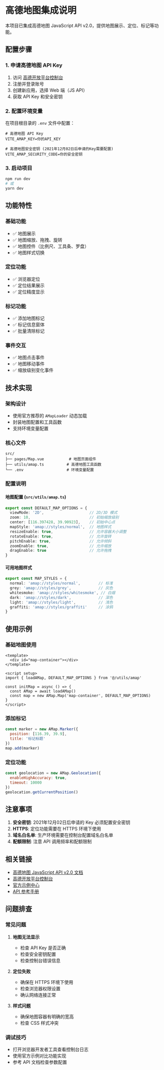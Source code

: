 # 高德地图集成说明

本项目已集成高德地图 JavaScript API v2.0，提供地图展示、定位、标记等功能。

## 配置步骤

### 1. 申请高德地图 API Key

1. 访问 [高德开放平台控制台](https://console.amap.com/dev/key/app)
2. 注册并登录账号
3. 创建新应用，选择 Web 端（JS API）
4. 获取 API Key 和安全密钥

### 2. 配置环境变量

在项目根目录的 `.env` 文件中配置：

```env
# 高德地图 API Key
VITE_AMAP_KEY=你的API_KEY

# 高德地图安全密钥 (2021年12月02日后申请的Key需要配置)
VITE_AMAP_SECURITY_CODE=你的安全密钥
```

### 3. 启动项目

```bash
npm run dev
# 或
yarn dev
```

## 功能特性

### 基础功能
- ✅ 地图展示
- ✅ 地图缩放、拖拽、旋转
- ✅ 地图控件（比例尺、工具条、罗盘）
- ✅ 地图样式切换

### 定位功能
- ✅ 浏览器定位
- ✅ 定位结果展示
- ✅ 定位精度显示

### 标记功能
- ✅ 添加地图标记
- ✅ 标记信息窗体
- ✅ 批量清除标记

### 事件交互
- ✅ 地图点击事件
- ✅ 地图移动事件
- ✅ 缩放级别变化事件

## 技术实现

### 架构设计
- 使用官方推荐的 `AMapLoader` 动态加载
- 封装地图配置和工具函数
- 支持环境变量配置

### 核心文件
```
src/
├── pages/Map.vue           # 地图页面组件
├── utils/amap.ts          # 高德地图工具函数
└── .env                   # 环境变量配置
```

### 配置说明

#### 地图配置 (`src/utils/amap.ts`)
```typescript
export const DEFAULT_MAP_OPTIONS = {
  viewMode: '2D',                    // 2D/3D 模式
  zoom: 10,                          // 初始缩放级别
  center: [116.397428, 39.90923],    // 初始中心点
  mapStyle: 'amap://styles/normal',  // 地图样式
  resizeEnable: true,                // 允许容器大小调整
  rotateEnable: true,                // 允许旋转
  pitchEnable: true,                 // 允许倾斜
  zoomEnable: true,                  // 允许缩放
  dragEnable: true                   // 允许拖拽
}
```

#### 可用地图样式
```typescript
export const MAP_STYLES = {
  normal: 'amap://styles/normal',        // 标准
  grey: 'amap://styles/grey',            // 灰色
  whitesmoke: 'amap://styles/whitesmoke', // 白烟
  dark: 'amap://styles/dark',            // 深色
  light: 'amap://styles/light',          // 浅色
  graffiti: 'amap://styles/graffiti'     // 涂鸦
}
```

## 使用示例

### 基础地图使用
```vue
<template>
  <div id="map-container"></div>
</template>

<script setup>
import { loadAMap, DEFAULT_MAP_OPTIONS } from '@/utils/amap'

const initMap = async () => {
  const AMap = await loadAMap()
  const map = new AMap.Map('map-container', DEFAULT_MAP_OPTIONS)
}
</script>
```

### 添加标记
```javascript
const marker = new AMap.Marker({
  position: [116.39, 39.9],
  title: '标记标题'
})
map.add(marker)
```

### 定位功能
```javascript
const geolocation = new AMap.Geolocation({
  enableHighAccuracy: true,
  timeout: 10000
})
geolocation.getCurrentPosition()
```

## 注意事项

1. **安全密钥**: 2021年12月02日后申请的 Key 必须配置安全密钥
2. **HTTPS**: 定位功能需要在 HTTPS 环境下使用
3. **域名白名单**: 生产环境需要在控制台配置域名白名单
4. **配额限制**: 注意 API 调用频率和配额限制

## 相关链接

- [高德地图 JavaScript API v2.0 文档](https://lbs.amap.com/api/javascript-api-v2/summary)
- [高德开放平台控制台](https://console.amap.com/dev/key/app)
- [官方示例中心](https://lbs.amap.com/demo/center)
- [API 参考手册](https://lbs.amap.com/api/javascript-api-v2/documentation)

## 问题排查

### 常见问题

1. **地图无法显示**
   - 检查 API Key 是否正确
   - 检查安全密钥配置
   - 检查控制台错误信息

2. **定位失败**
   - 确保在 HTTPS 环境下使用
   - 检查浏览器权限设置
   - 确认网络连接正常

3. **样式问题**
   - 确保地图容器有明确的宽高
   - 检查 CSS 样式冲突

### 调试技巧
- 打开浏览器开发者工具查看控制台日志
- 使用官方示例对比功能实现
- 参考 API 文档检查参数配置
